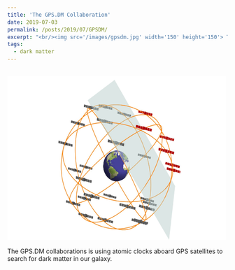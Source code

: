 ```yaml
---
title: 'The GPS.DM Collaboration'
date: 2019-07-03
permalink: /posts/2019/07/GPSDM/
excerpt: "<br/><img src='/images/gpsdm.jpg' width='150' height='150'> The GPS.DM Collaboration is searching for dark matter using GPS atomic clock data."
tags:
  - dark matter
---
```


<br/><img src='/images/gpsdm-1.jpg' width='500' height='375'> 

The GPS.DM collaborations is using atomic clocks aboard GPS satellites to search for dark matter in our galaxy. 